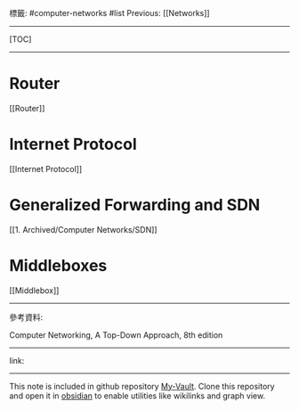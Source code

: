 標籤: #computer-networks #list 
Previous: [[Networks]]

---

[TOC]

---

# Router

[[Router]]

# Internet Protocol

[[Internet Protocol]]

# Generalized Forwarding and SDN

[[1. Archived/Computer Networks/SDN]]

# Middleboxes

[[Middlebox]]

---

參考資料:

Computer Networking, A Top-Down Approach, 8th edition

---

link:


---

This note is included in github repository [My-Vault](https://github.com/LittleD3092/My-Vault.git). Clone this repository and open it in [obsidian](https://obsidian.md/) to enable utilities like wikilinks and graph view.